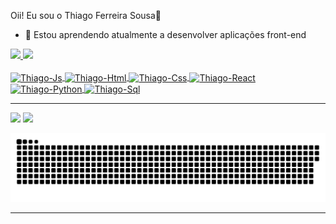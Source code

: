 Oii! Eu sou o Thiago Ferreira Sousa👋

- 🌱 Estou aprendendo atualmente a desenvolver aplicações front-end

<div>
<a href="https://beacons.ai/thiagosousacvoo">
<img height="160em" src="https://github-readme-stats.vercel.app/api?username=thiagosousacvoo&show_icons=true&theme=dracula&include_all_commits=true&count_private=true"/>
<img height="160em" src="https://github-readme-stats.vercel.app/api/top-langs/?username=thiagosousacvoo&layout=compact&langs_count=16&theme=dracula"/>
</div>
  <br>
<div style="display: inline_block">
  <img align="center" alt="Thiago-Js" height="30" width="40" src="https://cdn.jsdelivr.net/gh/devicons/devicon@latest/icons/javascript/javascript-original.svg" />
  <img align="center" alt="Thiago-Html" height="30" width="40" src="https://cdn.jsdelivr.net/gh/devicons/devicon@latest/icons/html5/html5-original.svg" />
  <img align="center" alt="Thiago-Css" height="30" width="40" src="https://cdn.jsdelivr.net/gh/devicons/devicon@latest/icons/css3/css3-original.svg" />
  <img align="center" alt="Thiago-React" height="30" width="40" src="https://cdn.jsdelivr.net/gh/devicons/devicon@latest/icons/react/react-original.svg" />
  <img align="center" alt="Thiago-Python" height="30" width="40" src="https://cdn.jsdelivr.net/gh/devicons/devicon@latest/icons/python/python-original.svg" /> 
  <img align="center" alt="Thiago-Sql" height="30" width="40" src="https://cdn.jsdelivr.net/gh/devicons/devicon@latest/icons/azuresqldatabase/azuresqldatabase-original.svg" />
</div>

---

<div>
<a href="https://instagram.com/thiago_sousacvoo" target-J_blank"><img src="https://img.shields.io/badge/-Instagram-%23E4405F?style=for-the-badge&logo=instagram&logoColor=white"
target="_blank"></a>
<a href="https://www.linkedin.com/in/thiagosousacvoo" target-J_blank"><img src="https://img.shields.io/badge/LinkedIn-0077B5?style=for-the-badge&logo=linkedin&logoColor=white"
target="_blank"></a>
</div>

![Snake animation](https://github.com/thiagosousacvoo/thiagosousacvoo/blob/output/github-contribution-grid-snake-dark.svg)



---
